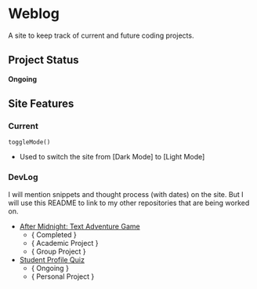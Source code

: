 # Weblog
A site to keep track of current and future coding projects.
## Project Status
**Ongoing**
## Site Features
### Current
`toggleMode()`
* Used to switch the site from [Dark Mode] to [Light Mode]
### DevLog
I will mention snippets and thought process (with dates) on the site. But I will use this README to link to my other repositories that are being worked on.
* [After Midnight: Text Adventure Game](https://github.com/lnkl26/aftermidnight)
    * { Completed }
    * { Academic Project }
    * { Group Project }
* [Student Profile Quiz](https://github.com/lnkl26/student-type)
    * { Ongoing }
    * { Personal Project }
